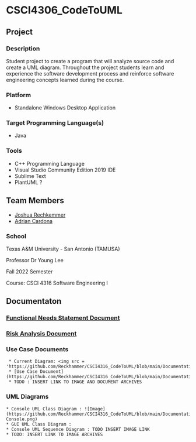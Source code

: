 # CSCI4306_CodeToUML

## Project
### Description
Student project to create a program that will analyze source code and create a UML diagram. 
    Throughout the project students learn and experience the software development process and 
    reinforce software engineering concepts learned during the course.

### Platform
* Standalone Windows Desktop Application

### Target Programming Language(s)
* Java

### Tools
* C++ Programming Language
* Visual Studio Community Edition 2019 IDE
* Sublime Text
* PlantUML ?

## Team Members
  * [Joshua Rechkemmer](https://github.com/reckhammer)
  * [Adrian Cardona](https://github.com/Buwutiful)
  
### School

Texas A&M University - San Antonio (TAMUSA)

Professor Dr Young Lee

Fall 2022 Semester

Course: CSCI 4316 Software Engineering I
   
## Documentaton
  ### [Functional Needs Statement Document](https://github.com/Reckhammer/CSCI4316_CodeToUML/blob/main/Documentation/CodeToUML_FunctionalNeedsStatement.pdf)
  
  ### [Risk Analysis Document](https://github.com/Reckhammer/CSCI4316_CodeToUML/blob/main/Documentation/RiskAnalysisTable.pdf)
  
  ### Use Case Documents
  
     * Current Diagram: <img src = 'https://github.com/Reckhammer/CSCI4316_CodeToUML/blob/main/Documentation/Updated%20Use%20Case%20Diagram.png'/>
     * [Use Case Document](https://github.com/Reckhammer/CSCI4316_CodeToUML/blob/main/Documentation/Code%20to%20UML%20Use%20Case.pptx)
     * TODO : INSERT LINK TO IMAGE AND DOCUMENT ARCHIVES
  
  ### UML Diagrams
  
    * Console UML Class Diagram : ![Image](https://github.com/Reckhammer/CSCI4316_CodeToUML/blob/main/Documentation/CodeToUML-Console.png)
    * GUI UML Class Diagram : 
    * Console UML Sequence Diagram : TODO INSERT IMAGE LINK
    * TODO: INSERT LINK TO IMAGE ARCHIVES
